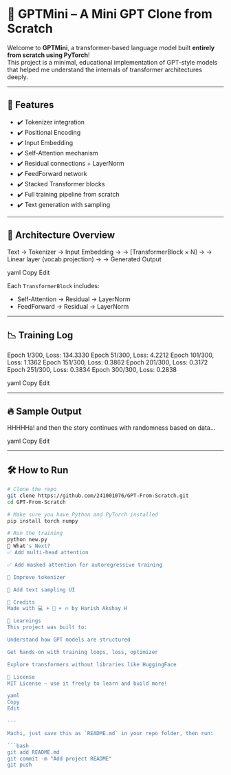 # 🧠 GPTMini – A Mini GPT Clone from Scratch

Welcome to **GPTMini**, a transformer-based language model built **entirely from scratch using PyTorch**!  
This project is a minimal, educational implementation of GPT-style models that helped me understand the internals of transformer architectures deeply.

---

## 📌 Features

- ✔️ Tokenizer integration
- ✔️ Positional Encoding
- ✔️ Input Embedding
- ✔️ Self-Attention mechanism
- ✔️ Residual connections + LayerNorm
- ✔️ FeedForward network
- ✔️ Stacked Transformer blocks
- ✔️ Full training pipeline from scratch
- ✔️ Text generation with sampling

---

## 🧱 Architecture Overview

Text → Tokenizer → Input Embedding →
→ [TransformerBlock × N] →
→ Linear layer (vocab projection) →
→ Generated Output

yaml
Copy
Edit

Each `TransformerBlock` includes:
- Self-Attention → Residual → LayerNorm  
- FeedForward → Residual → LayerNorm

---

## 📉 Training Log

Epoch 1/300, Loss: 134.3330
Epoch 51/300, Loss: 4.2212
Epoch 101/300, Loss: 1.1362
Epoch 151/300, Loss: 0.3862
Epoch 201/300, Loss: 0.3172
Epoch 251/300, Loss: 0.3834
Epoch 300/300, Loss: 0.2838

yaml
Copy
Edit

---

## 🔥 Sample Output

HHHHHa! and then the story continues with randomness based on data...

yaml
Copy
Edit

---

## 🛠️ How to Run

```bash
# Clone the repo
git clone https://github.com/241001076/GPT-From-Scratch.git
cd GPT-From-Scratch

# Make sure you have Python and PyTorch installed
pip install torch numpy

# Run the training
python new.py
🚀 What's Next?
✅ Add multi-head attention

✅ Add masked attention for autoregressive training

🚧 Improve tokenizer

🚧 Add text sampling UI

🤟 Credits
Made with 💻 + 🧠 + 🔥 by Harish Akshay H

🧠 Learnings
This project was built to:

Understand how GPT models are structured

Get hands-on with training loops, loss, optimizer

Explore transformers without libraries like HuggingFace

📄 License
MIT License — use it freely to learn and build more!

yaml
Copy
Edit

---

Machi, just save this as `README.md` in your repo folder, then run:

```bash
git add README.md
git commit -m "Add project README"
git push
